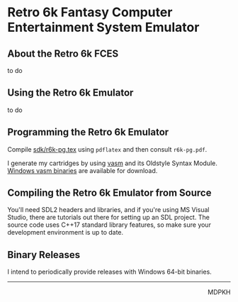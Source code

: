 # Retro 6k Fantasy Computer Entertainment System Emulator

## About the Retro 6k FCES

to do

## Using the Retro 6k Emulator

to do

## Programming the Retro 6k Emulator

Compile [sdk/r6k-pg.tex](sdk/retro6k-pg.tex) using `pdflatex` and then consult `r6k-pg.pdf`.

I generate my cartridges by using [vasm](http://sun.hasenbraten.de/vasm/index.php?view=main) and its Oldstyle Syntax Module. [Windows vasm binaries](https://www.chibiakumas.com/z80/vasm.php) are available for download.

## Compiling the Retro 6k Emulator from Source

You'll need SDL2 headers and libraries, and if you're using MS Visual Studio, there are tutorials out there for setting up an SDL project. The source code uses C++17 standard library features, so make sure your development environment is up to date.

## Binary Releases

I intend to periodically provide releases with Windows 64-bit binaries. 

---

<div style="text-align: right">MDPKH</div>
